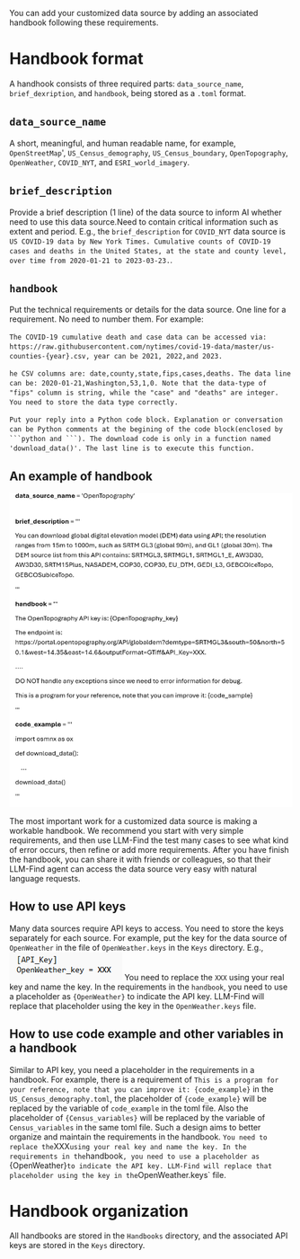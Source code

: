 You can add your customized data source by adding an associated handbook following these requirements.

# Handbook format

A handhook consists of three required parts: `data_source_name`, `brief_dexription`, and `handbook`, being stored as a `.toml` format.

## `data_source_name`
A short, meaningful, and human readable name, for example, `OpenStreetMap`', `US_Census_demography`, `US_Census_boundary`, `OpenTopography`, `OpenWeather`, `COVID_NYT`, and `ESRI_world_imagery`. 

## `brief_description`
Provide a brief description (1 line) of the data source to inform AI whether need to use this data source.Need to contain critical information such as extent and period. E.g., the `brief_description` for `COVID_NYT` data source is `US COVID-19 data by New York Times. Cumulative counts of COVID-19 cases and deaths in the United States, at the state and county level, over time from 2020-01-21 to 2023-03-23.`.

## `handbook`
Put the technical requirements or details for the data source. One line for a requirement. No need to number them. For example: 

`The COVID-19 cumulative death and case data can be accessed via: https://raw.githubusercontent.com/nytimes/covid-19-data/master/us-counties-{year}.csv, year can be 2021, 2022,and 2023.`

`he CSV columns are: date,county,state,fips,cases,deaths. The data line can be: 2020-01-21,Washington,53,1,0. Note that the data-type of "fips" column is string, while the "case" and "deaths" are integer. You need to store the data type correctly. `

`Put your reply into a Python code block. Explanation or conversation can be Python comments at the begining of the code block(enclosed by ```python and ```). The download code is only in a function named 'download_data()'. The last line is to execute this function.`

## An example of handbook
![img.png](handbook_example.png)

The most important work for a customized data source is making a workable handbook. We recommend you start with very simple requirements, and then use LLM-Find the test many cases to see what kind of error occurs, then refine or add more requirements. After you have finish the handbook, you can share it with friends or colleagues, so that their LLM-Find agent can access the data source very easy with natural language requests. 

## How to use API keys
Many data sources require API keys  to access. You need to store the keys separately for each source. For example, put the key for the data source of `OpenWeather` in the file of `OpenWeather.keys` in the `Keys` directory. E.g.,
![img.png](API_key.png)
You need to replace the `XXX` using your real key and name the key. In the requirements in the `handbook`, you need to use a placeholder as `{OpenWeather}` to indicate the API key. LLM-Find will replace that placeholder using the key in the `OpenWeather.keys` file. 

## How to use code example and other variables in a handbook
Similar to API key, you need a placeholder in the requirements in a handbook. For example, there is a requirement of `This is a program for your reference, note that you can improve it: {code_example}` in the `US_Census_demography.toml`, the placeholder of `{code_example}` will be replaced by the variable of `code_example` in the toml file. Also the placeholder of `{Census_variables}` will be replaced by the variable of `Census_variables` in the same toml file. Such a design aims to better organize and maintain the requirements in the handbook.
`
You need to replace the `XXX` using your real key and name the key. In the requirements in the `handbook`, you need to use a placeholder as `{OpenWeather}` to indicate the API key. LLM-Find will replace that placeholder using the key in the `OpenWeather.keys` file. 


# Handbook organization
All handbooks are stored in the `Handbooks` directory, and the associated API keys are stored in the `Keys` directory. 


